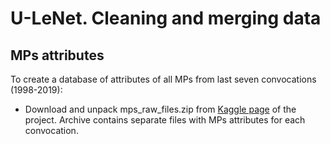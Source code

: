 # U-LeNet. Cleaning and merging data

## MPs attributes

To create a database of attributes of all MPs from last seven convocations (1998-2019):

- Download and unpack mps_raw_files.zip from [
Kaggle page](https://www.kaggle.com/dataset/9b5e80df136eddb01b7e860c448436cfc569a8a92409f9b74fad560bbe41d1e6) of the project. Archive contains separate files with MPs attributes for each convocation.
